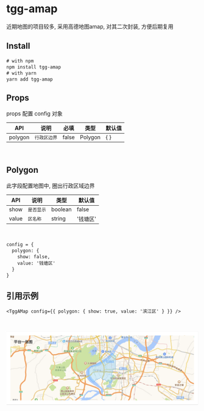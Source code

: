 # tgg-amap

近期地图的项目较多, 采用高德地图amap, 对其二次封装, 方便后期复用

## Install
    # with npm
    npm install tgg-amap
    # with yarn
    yarn add tgg-amap

## Props

props 配置 config 对象


  |            API    |说明     | 必填  |类型                       |默认值
  |----------|---------------------|--------------|---------------|-------------------------------
  |polygon|`行政区边界`     |false       |  Polygon          |{ }

<br>
 
## Polygon
此字段配置地图中, 圈出行政区域边界

|             API   |说明                          |类型                       |默认值
|----------------|-------------------------------|-----------------------------|-------------------------------
|show|`是否显示`            |boolean            |false
|value          |`区名称`            |string            |'钱塘区'

<br>  


    config = {
      polygon: {
        show: false,
        value: '钱塘区'
      }
    }

## 引用示例

    <TggAMap config={{ polygon: { show: true, value: '滨江区' } }} />
  
<br>

![Image text](https://raw.githubusercontent.com/china78/tgg-amap/main/src/assets/demo.png)